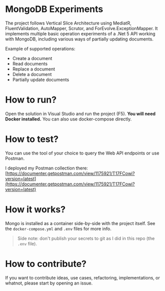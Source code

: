 # MongoDB Experiments

The project follows Vertical Slice Architecture using MediatR, FluentValidation, AutoMapper, Scrutor, and ForEvolve.ExceptionMapper. It implements multiple basic operation experiments of a .Net 5 API working with MongoDB, including various ways of partially updating documents.

Example of supported operations:

-   Create a document
-   Read documents
-   Replace a document
-   Delete a document
-   Partially update documents

# How to run?

Open the solution in Visual Studio and run the project (F5). **You will need Docker installed.**
You can also use docker-compose directly.

# How to test?

You can use the tool of your choice to query the Web API endpoints or use Postman.

I deployed my Postman collection there: [https://documenter.getpostman.com/view/1175921/T17FCowi?version=latest](https://documenter.getpostman.com/view/1175921/T17FCowi?version=latest)

# How it works?

Mongo is installed as a container side-by-side with the project itself. See the `docker-compose.yml` and `.env` files for more info.

> Side note: don't publish your secrets to git as I did in this repo (the `.env` file).

# How to contribute?

If you want to contribute ideas, use cases, refactoring, implementations, or whatnot, please start by opening an issue.
